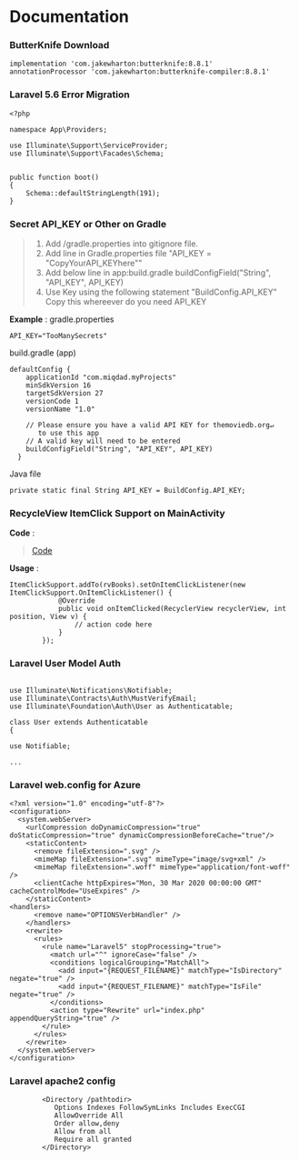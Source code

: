 # Documentation

### ButterKnife Download
```
implementation 'com.jakewharton:butterknife:8.8.1'
annotationProcessor 'com.jakewharton:butterknife-compiler:8.8.1'
```

### Laravel 5.6 Error Migration
```
<?php

namespace App\Providers;

use Illuminate\Support\ServiceProvider;
use Illuminate\Support\Facades\Schema;


public function boot()
{
    Schema::defaultStringLength(191);
}
```

### Secret API_KEY or Other on Gradle

> 1. Add /gradle.properties into gitignore file.
> 2. Add line in Gradle.properties file "API_KEY = "CopyYourAPI_KEYhere""
> 3. Add below line in app:build.gradle buildConfigField("String", "API_KEY", API_KEY)
> 4. Use Key using the following statement "BuildConfig.API_KEY" Copy this whereever do you need API_KEY

__Example__ :
gradle.properties
```
API_KEY="TooManySecrets"
```
build.gradle (app)
```
defaultConfig {
    applicationId "com.miqdad.myProjects"
    minSdkVersion 16
    targetSdkVersion 27
    versionCode 1
    versionName "1.0"

    // Please ensure you have a valid API KEY for themoviedb.org↵
       to use this app
    // A valid key will need to be entered
    buildConfigField("String", "API_KEY", API_KEY)
  }
```
Java file
```
private static final String API_KEY = BuildConfig.API_KEY;
```


### RecycleView ItemClick Support on MainActivity
__Code__ :
> [Code](./ItemClickSupport.java)  

__Usage__ :
```
ItemClickSupport.addTo(rvBooks).setOnItemClickListener(new ItemClickSupport.OnItemClickListener() {
            @Override
            public void onItemClicked(RecyclerView recyclerView, int position, View v) {
                // action code here
            }
        });
```

### Laravel User Model Auth
```

use Illuminate\Notifications\Notifiable;
use Illuminate\Contracts\Auth\MustVerifyEmail;
use Illuminate\Foundation\Auth\User as Authenticatable;

class User extends Authenticatable
{

use Notifiable;

...

```

### Laravel web.config for Azure
```
<?xml version="1.0" encoding="utf-8"?>  
<configuration>  
  <system.webServer>
    <urlCompression doDynamicCompression="true" doStaticCompression="true" dynamicCompressionBeforeCache="true"/>
    <staticContent>
      <remove fileExtension=".svg" />
      <mimeMap fileExtension=".svg" mimeType="image/svg+xml" />
      <mimeMap fileExtension=".woff" mimeType="application/font-woff" />
      <clientCache httpExpires="Mon, 30 Mar 2020 00:00:00 GMT" cacheControlMode="UseExpires" />
    </staticContent>
<handlers>
      <remove name="OPTIONSVerbHandler" />
    </handlers>
    <rewrite>
      <rules>
        <rule name="Laravel5" stopProcessing="true">
          <match url="^" ignoreCase="false" />
          <conditions logicalGrouping="MatchAll">
            <add input="{REQUEST_FILENAME}" matchType="IsDirectory" negate="true" />
            <add input="{REQUEST_FILENAME}" matchType="IsFile" negate="true" />
          </conditions>
          <action type="Rewrite" url="index.php" appendQueryString="true" />
        </rule>
      </rules>
    </rewrite>
  </system.webServer>
</configuration>
```


### Laravel apache2 config
```
        <Directory /pathtodir>
           Options Indexes FollowSymLinks Includes ExecCGI
           AllowOverride All
           Order allow,deny
           Allow from all
           Require all granted
        </Directory>
```
